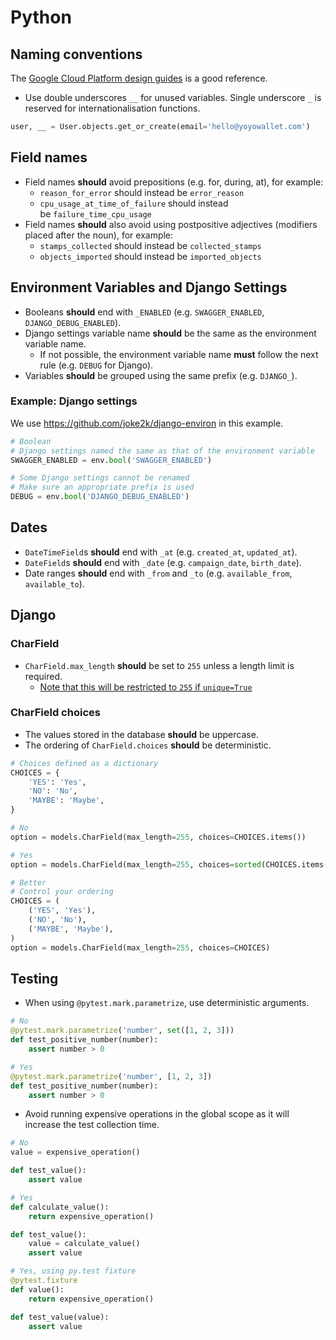 # Python

## Naming conventions

The [Google Cloud Platform design guides](https://cloud.google.com/apis/design/naming_convention) is a good reference.

-   Use double underscores `__` for unused variables. Single
    underscore `_` is reserved for internationalisation functions.

```python
user, __ = User.objects.get_or_create(email='hello@yoyowallet.com')
```

## Field names

-   Field names **should** avoid prepositions (e.g. for, during, at),
    for example:
    -   `reason_for_error` should instead be `error_reason`
    -   `cpu_usage_at_time_of_failure` should instead
        be `failure_time_cpu_usage`
-   <span style="color: rgb(33,33,33);">Field
    names </span>**should**<span style="color: rgb(33,33,33);"> also
    avoid using postpositive adjectives (modifiers placed after the
    noun), for example:</span>
    -   `stamps_collected` should instead be `collected_stamps`
    -   `objects_imported` should instead be `imported_objects`

## Environment Variables and Django Settings

-   Booleans **should** end with `_ENABLED` (e.g. `SWAGGER_ENABLED`,
    `DJANGO_DEBUG_ENABLED`).
-   Django settings variable name **should** be the same as the
    environment variable name.
    -   If not possible, the environment variable name **must** follow
        the next rule (e.g. `DEBUG` for Django).
-   Variables **should** be grouped using the same prefix (e.g.
    `DJANGO_`).

### Example: Django settings

We
use <a href="https://github.com/joke2k/django-environ" class="external-link">https://github.com/joke2k/django-environ</a> in
this example.

```python
# Boolean
# Django settings named the same as that of the environment variable
SWAGGER_ENABLED = env.bool('SWAGGER_ENABLED')

# Some Django settings cannot be renamed
# Make sure an appropriate prefix is used
DEBUG = env.bool('DJANGO_DEBUG_ENABLED')
```

## Dates

-   `DateTimeField`s **should** end with `_at` (e.g. `created_at`,
    `updated_at`).
-   `DateField`s **should** end with `_date` (e.g. `campaign_date`,
    `birth_date`).
-   Date ranges **should** end with `_from` and `_to` (e.g.
    `available_from`, `available_to`).

## Django

### CharField

-   `CharField.max_length` **should** be set to `255` unless a length
    limit is required. 
    -   [Note that this will be restricted to `255` if `unique=True`](https://docs.djangoproject.com/en/2.1/ref/databases/#character-fields)

### CharField choices

-   The values stored in the database **should** be uppercase.
-   The ordering of `CharField.choices` **should** be deterministic.

```python
# Choices defined as a dictionary
CHOICES = {
    'YES': 'Yes',
    'NO': 'No',
    'MAYBE': 'Maybe',
}

# No
option = models.CharField(max_length=255, choices=CHOICES.items())

# Yes
option = models.CharField(max_length=255, choices=sorted(CHOICES.items())

# Better
# Control your ordering
CHOICES = (
    ('YES', 'Yes'),
    ('NO', 'No'),
    ('MAYBE', 'Maybe'),
)
option = models.CharField(max_length=255, choices=CHOICES)
```

## Testing

-   When using `@pytest.mark.parametrize`, use deterministic arguments.

```python
# No
@pytest.mark.parametrize('number', set([1, 2, 3]))
def test_positive_number(number):
    assert number > 0

# Yes
@pytest.mark.parametrize('number', [1, 2, 3])
def test_positive_number(number):
    assert number > 0
```

-   Avoid running expensive operations in the global scope as it will
    increase the test collection time.

```python
# No
value = expensive_operation()

def test_value():
    assert value

# Yes
def calculate_value():
    return expensive_operation()

def test_value():
    value = calculate_value()
    assert value

# Yes, using py.test fixture
@pytest.fixture
def value():
    return expensive_operation()

def test_value(value):
    assert value
```
